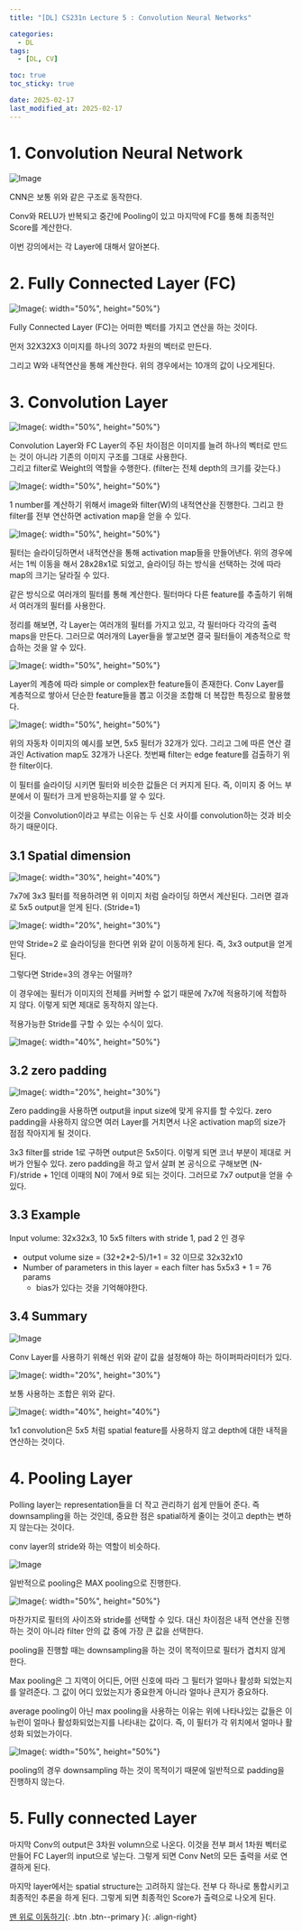 ```yaml
---
title: "[DL] CS231n Lecture 5 : Convolution Neural Networks"

categories:
  - DL
tags:
  - [DL, CV]

toc: true
toc_sticky: true

date: 2025-02-17
last_modified_at: 2025-02-17
---
```


# 1. Convolution Neural Network

![Image](https://github.com/user-attachments/assets/00c14c44-ebee-41d9-9c6b-a539b16b3ca3)

CNN은 보통 위와 같은 구조로 동작한다.

Conv와 RELU가 반복되고 중간에 Pooling이 있고 마지막에 FC를 통해 최종적인 Score를 계산한다.

이번 강의에서는 각 Layer에 대해서 알아본다.

# 2. Fully Connected Layer (FC)

![Image](https://github.com/user-attachments/assets/f2337c57-fa30-44f6-bb83-4a418980c99f){: width="50%", height="50%"}

Fully Connected Layer (FC)는 어떠한 벡터를 가지고 연산을 하는 것이다.

먼저 32X32X3 이미지를 하나의 3072 차원의 벡터로 만든다.

그리고 W와 내적연산을 통해 계산한다. 위의 경우에서는 10개의 값이 나오게된다.

# 3. Convolution Layer

![Image](https://github.com/user-attachments/assets/b1e4c00c-8d76-4cef-b0a8-bc048dd03bf2){: width="50%", height="50%"}

Convolution Layer와 FC Layer의 주된 차이점은 이미지를 늘려 하나의 벡터로 만드는 것이 아니라 기존의 이미지 구조를 그대로 사용한다.   
그리고 filter로 Weight의 역할을 수행한다. (filter는 전체 depth의 크기를 갖는다.)

![Image](https://github.com/user-attachments/assets/870dc669-1640-4677-aefe-3351da67a879){: width="50%", height="50%"}

1 number를 계산하기 위해서 image와 filter(W)의 내적연산을 진행한다. 그리고 한 filter를 전부 연산하면 activation map을 얻을 수 있다. 

![Image](https://github.com/user-attachments/assets/c1b602c6-5183-417e-9350-6b72685da7f8){: width="50%", height="50%"}

필터는 슬라이딩하면서 내적연산을 통해 activation map들을 만들어낸다. 위의 경우에서는 1씩 이동을 해서 28x28x1로 되었고, 슬라이딩 하는 방식을 선택하는 것에 따라 map의 크기는 달라질 수 있다.

같은 방식으로 여러개의 필터를 통해 계산한다. 필터마다 다른 feature를 추출하기 위해서 여러개의 필터를 사용한다.

정리를 해보면, 각 Layer는 여러개의 필터를 가지고 있고, 각 필터마다 각각의 출력 maps을 만든다. 그러므로 여러개의 Layer들을 쌓고보면 결국 필터들이 계층적으로 학습하는 것을 알 수 있다.

![Image](https://github.com/user-attachments/assets/ac298eb3-f0e9-4523-87f8-65f4ee1672ef){: width="50%", height="50%"}

Layer의 계층에 따라 simple or complex한 feature들이 존재한다. Conv Layer를 계층적으로 쌓아서 단순한 feature들을 뽑고 이것을 조합해 더 복잡한 특징으로 활용했다.

![Image](https://github.com/user-attachments/assets/7d8a82a3-dae8-4e52-88b4-82ab74b71692){: width="50%", height="50%"}

위의 자동차 이미지의 예시를 보면, 5x5 필터가 32개가 있다. 그리고 그에 따른 연산 결과인 Activation map도 32개가 나온다. 첫번째 filter는 edge feature를 검출하기 위한 filter이다.

이 필터를 슬라이딩 시키면 필터와 비슷한 값들은 더 커지게 된다. 즉, 이미지 중 어느 부분에서 이 필터가 크게 반응하는지를 알 수 있다.

이것을 Convolution이라고 부르는 이유는 두 신호 사이를 convolution하는 것과 비슷하기 때문이다.

## 3.1 Spatial dimension

![Image](https://github.com/user-attachments/assets/a46933e5-6684-47e9-b6be-2204d83774dc){: width="30%", height="40%"}

7x7에 3x3 필터를 적용하려면 위 이미지 처럼 슬라이딩 하면서 계산된다. 그러면 결과로 5x5 output을 얻게 된다. (Stride=1)

![Image](https://github.com/user-attachments/assets/38e8ddaa-e9d3-4ec7-ba4b-d4154baaf2ac){: width="20%", height="30%"}

만약 Stride=2 로 슬라이딩을 한다면 위와 같이 이동하게 된다. 즉, 3x3 output을 얻게 된다.

그렇다면 Stride=3의 경우는 어떨까?

이 경우에는 필터가 이미지의 전체를 커버할 수 없기 때문에 7x7에 적용하기에 적합하지 않다. 이렇게 되면 제대로 동작하지 않는다.

적용가능한 Stride를 구할 수 있는 수식이 있다.

![Image](https://github.com/user-attachments/assets/ac595b30-6339-4200-9840-70a55084702b){: width="40%", height="50%"}

## 3.2 zero padding

![Image](https://github.com/user-attachments/assets/01f141ed-bac0-4d67-9222-00c9890d9c89){: width="20%", height="30%"}

Zero padding을 사용하면 output을 input size에 맞게 유지를 할 수있다. zero padding을 사용하지 않으면 여러 Layer를 거치면서 나온 activation map의 size가 점점 작아지게 될 것이다.

3x3 filter를 stride 1로 구하면 output은 5x5이다. 이렇게 되면 코너 부분이 제대로 커버가 안될수 있다. zero padding을 하고 앞서 살펴 본 공식으로 구해보면 (N-F)/stride + 1인데 이때의 N이 7에서 9로 되는 것이다. 그러므로 7x7 output을 얻을 수 있다.

## 3.3 Example

Input volume: 32x32x3, 10 5x5 filters with stride 1, pad 2 인 경우

- output volume size = (32+2*2-5)/1+1 = 32 이므로 32x32x10
- Number of parameters in this layer = each filter has 5x5x3 + 1 = 76 params
    - bias가 있다는 것을 기억해야한다.

## 3.4 Summary

![Image](https://github.com/user-attachments/assets/bf1313fa-cf09-4ad5-80f0-04cd908b57f8)

Conv Layer를 사용하기 위해선 위와 같이 값을 설정해야 하는 하이퍼파라미터가 있다.

![Image](https://github.com/user-attachments/assets/de07776a-709a-4429-b0ef-3fe5f7e9f369){: width="20%", height="30%"}

보통 사용하는 조합은 위와 같다.

![Image](https://github.com/user-attachments/assets/e4f30618-f9fc-45f1-9404-e37bc647dceb){: width="40%", height="40%"}

1x1 convolution은 5x5 처럼 spatial feature를 사용하지 않고 depth에 대한 내적을 연산하는 것이다.

# 4. Pooling Layer

Polling layer는 representation들을 더 작고 관리하기 쉽게 만들어 준다. 즉 downsampling을 하는 것인데, 중요한 점은 spatial하게 줄이는 것이고 depth는 변하지 않는다는 것이다.

conv layer의 stride와 하는 역할이 비슷하다.

![Image](https://github.com/user-attachments/assets/c41d9d09-db93-4140-ba76-299d65153877)

일반적으로 pooling은 MAX pooling으로 진행한다.

![Image](https://github.com/user-attachments/assets/88190676-c237-4408-bc71-acda15c62b6d){: width="50%", height="50%"}

마찬가지로 필터의 사이즈와 stride를 선택할 수 있다. 대신 차이점은 내적 연산을 진행하는 것이 아니라 filter 안의 값 중에 가장 큰 값을 선택한다.

pooling을 진행할 때는 downsampling을 하는 것이 목적이므로 필터가 겹치지 않게 한다.

Max pooling은 그 지역이 어디든, 어떤 신호에 따라 그 필터가 얼마나 활성화 되었는지를 알려준다. 그 값이 어디 있었는지가 중요한게 아니라 얼마나 큰지가 중요하다.

average pooling이 아닌 max pooling을 사용하는 이유는 위에 나타나있는 값들은 이 뉴런이 얼마나 활성화되었는지를 나타내는 값이다. 즉, 이 필터가 각 위치에서 얼마나 활성화 되었는가이다.

![Image](https://github.com/user-attachments/assets/ad388d3b-d735-451b-8004-06e04df4bc40){: width="50%", height="50%"}

pooling의 경우 downsampling 하는 것이 목적이기 때문에 일반적으로 padding을 진행하지 않는다.

# 5. Fully connected Layer

마지막 Conv의 output은 3차원 volumn으로 나온다. 이것을 전부 펴서 1차원 벡터로 만들어 FC Layer의 input으로 넣는다. 그렇게 되면 Conv Net의 모든 출력을 서로 연결하게 된다.

마지막 layer에서는 spatial structure는 고려하지 않는다. 전부 다 하나로 통합시키고 최종적인 추론을 하게 된다. 그렇게 되면 최종적인 Score가 출력으로 나오게 된다.


[맨 위로 이동하기](#){: .btn .btn--primary }{: .align-right}
